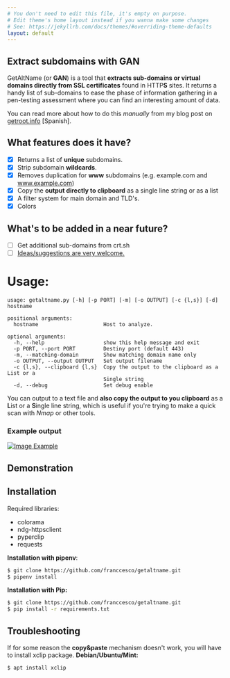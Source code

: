 ```yaml
---
# You don't need to edit this file, it's empty on purpose.
# Edit theme's home layout instead if you wanna make some changes
# See: https://jekyllrb.com/docs/themes/#overriding-theme-defaults
layout: default
---
```


## Extract subdomains with GAN
GetAltName (or **GAN**) is a tool that **extracts sub-domains or virtual domains directly from SSL certificates** found in HTTP**S** sites. It returns a handy list of sub-domains to ease the phase of information gathering in a pen-testing assessment where you can find an interesting amount of data.

You can read more about how to do this _manually_ from my blog post on [getroot.info](https://getroot.info/tip-getaltname/) [Spanish].

## What features does it have?

- [x] Returns a list of **unique** subdomains.
- [x] Strip subdomain **wildcards**.
- [x] Removes duplication for **www** subdomains (e.g. example.com and www.example.com)
- [x] Copy the **output directly to clipboard** as a single line string or as a list
- [x] A filter system for main domain and TLD's.
- [x] Colors

## What's to be added in a near future?
- [ ] Get additional sub-domains from crt.sh
- [ ] [Ideas/suggestions are very welcome.](https://github.com/franccesco/getaltname/issues)

# Usage:
```
usage: getaltname.py [-h] [-p PORT] [-m] [-o OUTPUT] [-c {l,s}] [-d] hostname

positional arguments:
  hostname                     Host to analyze.

optional arguments:
  -h, --help                   show this help message and exit
  -p PORT, --port PORT         Destiny port (default 443)
  -m, --matching-domain        Show matching domain name only
  -o OUTPUT, --output OUTPUT   Set output filename
  -c {l,s}, --clipboard {l,s}  Copy the output to the clipboard as a List or a
                               Single string
  -d, --debug                  Set debug enable
```

You can output to a text file and **also copy the output to you clipboard** as a **L**ist or a **S**ingle line string, which is useful if you're trying to make a quick scan with _Nmap_ or other tools.

### Example output
[![Image Example](/assets/screenshot.png)](/getaltname/assets/screenshot.png)

## Demonstration
<script src="https://asciinema.org/a/01j0mhxOmXI4UOQiq6iNStDxn.js" id="asciicast-01j0mhxOmXI4UOQiq6iNStDxn" async></script>

## Installation
Required libraries:
* colorama
* ndg-httpsclient
* pyperclip
* requests

**Installation with pipenv**:
```sh
$ git clone https://github.com/franccesco/getaltname.git
$ pipenv install
```

**Installation with Pip:**
```sh
$ git clone https://github.com/franccesco/getaltname.git
$ pip install -r requirements.txt
```

## Troubleshooting
If for some reason the **copy&paste** mechanism doesn't work, you will have to install xclip package.
**Debian/Ubuntu/Mint:**
```sh
$ apt install xclip
```
